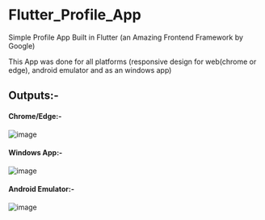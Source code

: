 # Flutter_Profile_App
Simple Profile App Built in Flutter (an Amazing Frontend Framework by Google)

This App was done for all platforms (responsive design for web(chrome or edge), android emulator and as an windows app)

## Outputs:- 

#### Chrome/Edge:- 

![image](https://user-images.githubusercontent.com/60535124/124360840-98403480-dc49-11eb-9a2d-4c7e377998ea.png)

#### Windows App:- 

![image](https://user-images.githubusercontent.com/60535124/124360902-eb19ec00-dc49-11eb-84a9-2d5c3bb75432.png)


#### Android Emulator:- 

![image](https://user-images.githubusercontent.com/60535124/124361057-9f1b7700-dc4a-11eb-8103-0f3fe000a769.png)



